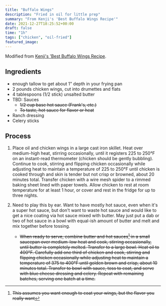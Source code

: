 ```yaml
---
title: "Buffalo Wings"
description: "Fried in oil for little prep"
summary: "From Kenji's 'Best Buffalo Wings Recipe'"
date: 2021-12-27T18:25:52+00:00
draft: false
time: "1h"
tags: ["chicken", "oil-fried"]
featured_image: 
---
```


Modified from [Kenji's 'Best Buffalo Wings Recipe](https://www.seriouseats.com/ultimate-extra-crispy-double-fried-confit-buffalo-wings "Kenji's 'Best Buffalo Wings Recipe").

## Ingredients

- enough tallow to get about 1" depth in your frying pan
- 2 pounds chicken wings, cut into drumettes and flats
- 4 tablespoons (1/2 stick) unsalted butter
- TBD: Sauces
  - ~~1/2 cup base hot sauce (Frank's, etc.)~~
  - ~~To taste, hot sauce for flavor or heat~~
- Ranch dressing
- Celery sticks

## Process

1. Place oil and chicken wings in a large cast iron skillet. Heat over medium-high heat, stirring occasionally, until it registers 225 to 250°F on an instant-read thermometer (chicken should be gently bubbling). Continue to cook, stirring and flipping chicken occasionally while adjusting heat to maintain a temperature of 225 to 250°F until chicken is cooked through and skin is tender but not crisp or browned, about 20 minutes total. Transfer chicken with a wire mesh spider to a rimmed baking sheet lined with paper towels. Allow chicken to rest at room temperature for at least 1 hour, or cover and rest in the fridge for up to three nights.

1. Need to play this by ear.  Want to have mostly hot sauce, even when it's a super hot sauce, but don't want to waste hot sauce and would like to get a nice coating via hot sauce mixed with butter.  May just put a dab or two of hot sauce in a bowl with equal-ish amount of butter and melt and mix together before tossing.
   - ~~When ready to serve, combine butter and hot sauces[^1] in a small saucepan over medium-low heat and cook, stirring occasionally, until butter is completely melted. Transfer to a large bowl. Heat oil to 400°F. Carefully add one third of chicken and cook, stirring and flipping chicken occasionally while adjusting heat to maintain a temperature of 375 to 400°F until golden brown and crisp, about 10 minutes total. Transfer to bowl with sauce, toss to coat, and serve with blue cheese dressing and celery. Repeat with remaining batches, serving one batch at a time.~~

[^1]: ~~This assumes you want enough to coat your wings, but the flavor you really want~~